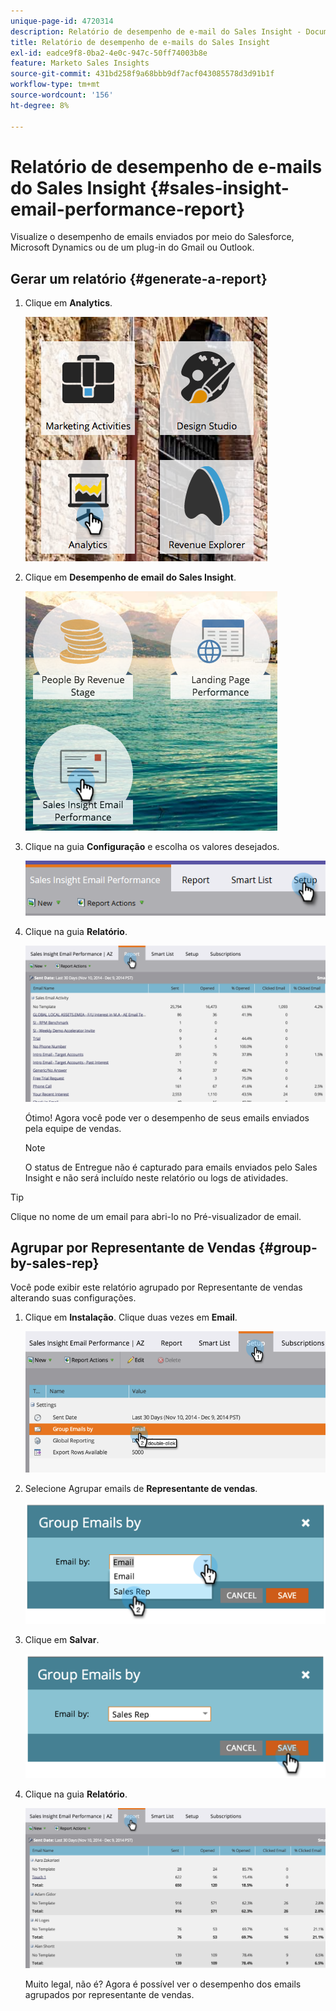 ```yaml
---
unique-page-id: 4720314
description: Relatório de desempenho de e-mail do Sales Insight - Documentação do Marketo - Documentação do produto
title: Relatório de desempenho de e-mails do Sales Insight
exl-id: eadce9f8-0ba2-4e0c-947c-50ff74003b8e
feature: Marketo Sales Insights
source-git-commit: 431bd258f9a68bbb9df7acf043085578d3d91b1f
workflow-type: tm+mt
source-wordcount: '156'
ht-degree: 8%

---
```


# Relatório de desempenho de e-mails do Sales Insight {#sales-insight-email-performance-report}

Visualize o desempenho de emails enviados por meio do Salesforce, Microsoft Dynamics ou de um plug-in do Gmail ou Outlook.

## Gerar um relatório {#generate-a-report}

1. Clique em **Analytics**.

   ![](assets/mainnav-analyticshand-small.png)

1. Clique em **Desempenho de email do Sales Insight**.

   ![](assets/analytics-salesemailreporthand.png)

1. Clique na guia **Configuração** e escolha os valores desejados.

   ![](assets/three.png)

1. Clique na guia **Relatório**.

   ![](assets/image2014-12-9-12-3a5-3a35.png)

   Ótimo! Agora você pode ver o desempenho de seus emails enviados pela equipe de vendas.

   >[!NOTE]
   >
   >O status de Entregue não é capturado para emails enviados pelo Sales Insight e não será incluído neste relatório ou logs de atividades.

>[!TIP]
>
>Clique no nome de um email para abri-lo no Pré-visualizador de email.

## Agrupar por Representante de Vendas {#group-by-sales-rep}

Você pode exibir este relatório agrupado por Representante de vendas alterando suas configurações.

1. Clique em **Instalação**. Clique duas vezes em **Email**.

   ![](assets/image2014-12-9-12-3a12-3a19.png)

1. Selecione Agrupar emails de **Representante de vendas**.

   ![](assets/image2014-12-9-12-3a16-3a42.png)

1. Clique em **Salvar**.

   ![](assets/image2014-12-9-12-3a17-3a39.png)

1. Clique na guia **Relatório**.

   ![](assets/image2014-12-9-12-3a19-3a7.png)

   Muito legal, não é? Agora é possível ver o desempenho dos emails agrupados por representante de vendas.
